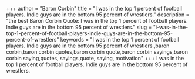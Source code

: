 +++
author = "Baron Corbin"
title = "I was in the top 1 percent of football players. Indie guys are in the bottom 95 percent of wrestlers."
description = "the best Baron Corbin Quote: I was in the top 1 percent of football players. Indie guys are in the bottom 95 percent of wrestlers."
slug = "i-was-in-the-top-1-percent-of-football-players-indie-guys-are-in-the-bottom-95-percent-of-wrestlers"
keywords = "I was in the top 1 percent of football players. Indie guys are in the bottom 95 percent of wrestlers.,baron corbin,baron corbin quotes,baron corbin quote,baron corbin sayings,baron corbin saying,quotes, sayings,quote, saying, motivation"
+++
I was in the top 1 percent of football players. Indie guys are in the bottom 95 percent of wrestlers.
